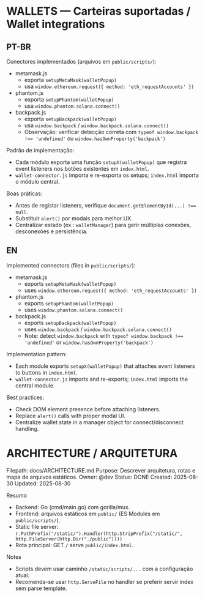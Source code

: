 # WALLETS — Carteiras suportadas / Wallet integrations

PT-BR
----
Conectores implementados (arquivos em `public/scripts/`):
- metamask.js
  - exporta `setupMetaMask(walletPopup)`
  - usa `window.ethereum.request({ method: 'eth_requestAccounts' })`
- phantom.js
  - exporta `setupPhantom(walletPopup)`
  - usa `window.phantom.solana.connect()`
- backpack.js
  - exporta `setupBackpack(walletPopup)`
  - usa `window.backpack` / `window.backpack.solana.connect()`
  - Observação: verificar detecção correta com `typeof window.backpack !== 'undefined'` ou `window.hasOwnProperty('backpack')`

Padrão de implementação:
- Cada módulo exporta uma função `setupX(walletPopup)` que registra event listeners nos botões existentes em `index.html`.
- `wallet-connector.js` importa e re-exporta os setups; `index.html` importa o módulo central.

Boas práticas:
- Antes de registar listeners, verifique `document.getElementById(...) !== null`.
- Substituir `alert()` por modais para melhor UX.
- Centralizar estado (ex.: `walletManager`) para gerir múltiplas conexões, desconexões e persistência.

EN
--
Implemented connectors (files in `public/scripts/`):
- metamask.js
  - exports `setupMetaMask(walletPopup)`
  - uses `window.ethereum.request({ method: 'eth_requestAccounts' })`
- phantom.js
  - exports `setupPhantom(walletPopup)`
  - uses `window.phantom.solana.connect()`
- backpack.js
  - exports `setupBackpack(walletPopup)`
  - uses `window.backpack` / `window.backpack.solana.connect()`
  - Note: detect `window.backpack` with `typeof window.backpack !== 'undefined'` or `window.hasOwnProperty('backpack')`

Implementation pattern:
- Each module exports `setupX(walletPopup)` that attaches event listeners to buttons in `index.html`.
- `wallet-connector.js` imports and re-exports; `index.html` imports the central module.

Best practices:
- Check DOM element presence before attaching listeners.
- Replace `alert()` calls with proper modal UI.
- Centralize wallet state in a manager object for connect/disconnect handling.

# ARCHITECTURE / ARQUITETURA

Filepath: docs/ARCHITECTURE.md
Purpose: Descrever arquitetura, rotas e mapa de arquivos estáticos.
Owner: @dev
Status: DONE
Created: 2025-08-30
Updated: 2025-08-30

Resumo
- Backend: Go (cmd/main.go) com gorilla/mux.
- Frontend: arquivos estáticos em `public/` (ES Modules em `public/scripts/`).
- Static file server: `r.PathPrefix("/static/").Handler(http.StripPrefix("/static/", http.FileServer(http.Dir("./public"))))`
- Rota principal: GET `/` serve `public/index.html`.

Notes
- Scripts devem usar caminho `/static/scripts/...` com a configuração atual.
- Recomenda-se usar `http.ServeFile` no handler se preferir servir index sem parse template.